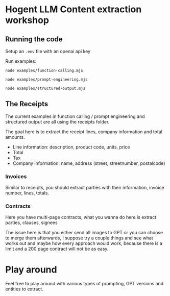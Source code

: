# Hogent LLM Content extraction workshop

## Running the code

Setup an `.env` file with an openai api key

Run examples:

```shell
node examples/function-calling.mjs
```

```shell
node examples/prompt-engineering.mjs
```

```shell
node examples/structured-output.mjs
```

## The Receipts

The current examples in function calling / prompt engineering and structured output are all using the receipts folder.

The goal here is to extract the receipt lines, company information and total amounts.

- Line information: description, product code, units, price
- Total
- Tax
- Company information: name, address (street, streetnumber, postalcode)

### Invoices

Similar to receipts, you should extract parties with their information, invoice number, lines, totals.

### Contracts

Here you have multi-page contracts, what you wanna do here is extract parties, clauses, signees

The issue here is that you either send all images to GPT or you can choose to merge them afterwards, I suppose try a couple things and see what works out and maybe how every approach would work, because there is a limit and a 200 page contract will not be as easy.

# Play around

Feel free to play around with various types of prompting, GPT versions and entities to extract.

